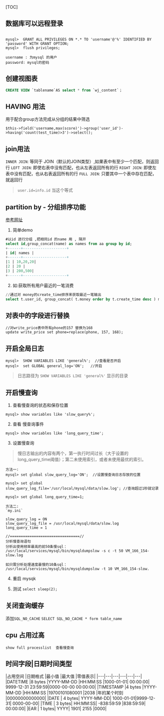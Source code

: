 [TOC]

## 数据库可以远程登录
```

mysql>  GRANT ALL PRIVILEGES ON *.* TO 'username'@'%' IDENTIFIED BY 'password' WITH GRANT OPTION;
mysql>  flush privileges;

username : 为mysql 的用户
password: mysql的密码
```

## 创建视图表
```sql
CREATE VIEW `tablename`AS select * from `wj_content`；
```


## HAVING 用法
用于配合group方法完成从分组的结果中筛选

`$this->field('username,max(score)')->group('user_id')->having('count(test_time)>3')->select(); `

## join用法
`INNER JOIN`: 等同于 JOIN（默认的JOIN类型）,如果表中有至少一个匹配，则返回行
`LEFT JOIN`: 即使右表中没有匹配，也从左表返回所有的行
`RIGHT JOIN`: 即使左表中没有匹配，也从右表返回所有的行
`FULL JOIN`: 只要其中一个表中存在匹配，就返回行

> `user.id=info.id`  当这个等式


## partition by  -  分组排序功能
[参考网址](https://www.cnblogs.com/zhwbqd/p/4205821.html)
1. 简单demo
```sql
#以id 进行分组 ,把相同id 的name 用 , 隔开
select id,group_concat(name) as names from aa group by id;
+------+--------------------+
| id| names |
+------+--------------------+
|1 | 10,20,20|
|2 | 20 |
|3 | 200,500|
+------+--------------------+

```


2. 如:获取所有用户最近的一笔消费
```sql
//通过对 money的create_time排序来获取最近一笔输出
select t.user_id, group_concat( t.money order by t.create_time desc ) moneys ... group by t.user_id
```
## 对表中的字段进行替换
```
//对write_price表中所有phone的157 替换为168
update write_price set phone=replace(phone, 157, 168);
```

## 开启全局日志
```
mysql>  SHOW VARIABLES LIKE 'general%';  //查看是否开启
mysql>  set GLOBAL general_log='ON';   //开启
```
> 日志路径为  `SHOW VARIABLES LIKE 'general%'` 显示的目录


## 开启慢查询

1. 查看慢查询的状态和保存位置
```
mysql> show variables like 'slow_query%';
```

2. 查看 慢查询事件
```
mysql> show variables like 'long_query_time';
```

3. 设置慢查询

> 慢日志输出的内容有两个，第一执行时间过长（大于设置的long_query_time阈值）；第二未使用索引，或者未使用最优的索引。

    方法一:
    mysql> set global slow_query_log='ON';  //设置慢查询日志存放的位置

    mysql> set global slow_query_log_file='/usr/local/mysql/data/slow.log'; //查询超过1秒就记录

    mysql> set global long_query_time=1;

    方法二:
    `my.ini`
    
    slow_query_log = ON
    slow_query_log_file = /usr/local/mysql/data/slow.log
    long_query_time = 1
    
   	//================================//
	分析慢查询语句
    分析出使用频率最高的前50条慢sql：
    /usr/local/services/mysql/bin/mysqldumpslow -s c -t 50 VM_166_154-slow.log

    如只需分析处理速度最慢的10条sql：
    /usr/local/services/mysql/bin/mysqldumpslow -t 10 VM_166_154-slow.
    

4. 重启 mysqk

5. 测试
`select sleep(2);`


## 关闭查询缓存
添加`SQL_NO_CACHE`
`SELECT SQL_NO_CACHE * form table_name`

## cpu 占用过高
`show full processlist  查看慢查询` 

## 时间字段|日期时间类型	

|占用空间	|日期格式	|最小值	|最大值	|零值表示|
|---|---|---|---|---|---|
|DATETIME	 |8 bytes	 |YYYY-MM-DD |HH:MM:SS |1000-01-01| 00:00:00| 9999-12-31 23:59:59|0000-00-00 00:00:00|
|TIMESTAMP	 |4 bytes	 |YYYY-MM-DD |HH:MM:SS	 |19700101080001 |2038 |年的某个时刻 |00000000000000|
|DATE	| 4 bytes| YYYY-MM-DD|	1000-01-01|9999-12-31| 0000-00-00|
|TIME	| 3 bytes| HH:MM:SS|	 -838:59:59	|838:59:59| 00:00:00|
|EAR	| 1 bytes| YYYY|	1901| 2155 |0000|